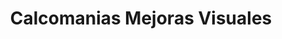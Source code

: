 ---
title: "Calcomanias Mejoras Visuales"
url: /san-jose/calcomanias-mejoras-visuales/
shop: Allgemein
---
